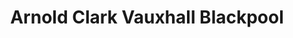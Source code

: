 ---
title: "Arnold Clark Vauxhall Blackpool"
url: /blackpool/arnold-clark-vauxhall-blackpool/
shop: Autohaus
---